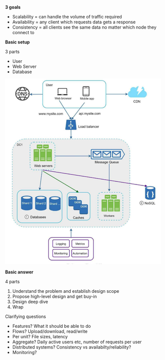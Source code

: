 **3 goals**

* Scalability = can handle the volume of traffic required
* Availability = any client which requests data gets a response
* Consistency = all clients see the same data no matter which node they connect to

**Basic setup** 

3 parts
* User
* Web Server
* Database

![image info](./../images/generic_design.png)

**Basic answer**

4 parts
1. Understand the problem and establish design scope
2. Propose high-level design and get buy-in
3. Design deep dive 
4. Wrap

Clarifying questions
* Features? What it should be able to do
* Flows? Upload/download, read/write
* Per unit? File sizes, latency
* Aggregate? Daily active users etc, number of requests per user
* Distributed systems? Consistency vs availabilty/reliability?
* Monitoring?